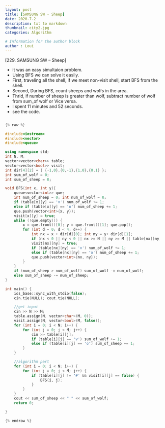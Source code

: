 ```yaml
---
layout: post
title: [SAMSUNG SW - Sheep]
date: 2020-7-2
description: txt to markdown
thumbnail: city2.jpg
categories: Algorithm

# Information for the author block
author : Loui
---
```


﻿[229. SAMSUNG SW – Sheep]
- it was an easy simultaion problem.
- Using BFS we can solve it easily.
- First, traveling all the shell, if we meet non-visit shell, start BFS from the shell.
- Second, During BFS, count sheeps and wolfs in the area.
- Thrid, if number of sheep is greater than wolf, subtract number of wolf from sum_of wolf or Vice versa.
- I spent 11 minutes and 52 seconds.
- see the code.

```cpp

{% raw %}

#include<iostream>
#include<vector>
#include<queue>

using namespace std;
int N, M;
vector<vector<char>> table;
vector<vector<bool>> visit;
int dir[4][2] = { {-1,0},{0,-1},{1,0},{0,1} };
int sum_of_wolf = 0;
int sum_of_sheep = 0;

void BFS(int x, int y){
	queue<vector<int>> que;
	int num_of_sheep = 0; int num_of_wolf = 0;
	if (table[x][y] == 'v') num_of_wolf += 1;
	else if (table[x][y] == 'o') num_of_sheep += 1;
	que.push(vector<int>{x, y});
	visit[x][y] = true;
	while (!que.empty()) {
		x = que.front()[0]; y = que.front()[1]; que.pop();
		for (int d = 0; d < 4; d++) {
			int nx = x + dir[d][0]; int ny = y+ dir[d][1];
			if (nx < 0 || ny < 0 || nx >= N || ny >= M || table[nx][ny] == '#' || visit[nx][ny]==true) continue;
			visit[nx][ny] = true;
			if (table[nx][ny] == 'v') num_of_wolf += 1;
			else if (table[nx][ny] == 'o') num_of_sheep += 1; 
			que.push(vector<int>{nx, ny});
		}
	}
	if (num_of_sheep > num_of_wolf) sum_of_wolf -= num_of_wolf;
	else sum_of_sheep -= num_of_sheep;
}

int main() {
	ios_base::sync_with_stdio(false);
	cin.tie(NULL); cout.tie(NULL);

	//get input
	cin >> N >> M;
	table.assign(N, vector<char>(M, 0));
	visit.assign(N, vector<bool>(M, false));
	for (int i = 0; i < N; i++) {
		for (int j = 0; j < M; j++) {
			cin >> table[i][j];
			if (table[i][j] == 'v') sum_of_wolf += 1;
			else if (table[i][j] == 'o') sum_of_sheep += 1;
		}
	}

	//algorithm part
	for (int i = 0; i < N; i++) {
		for (int j = 0; j < M; j++) {
			if (table[i][j] != '#' && visit[i][j] == false) {
				BFS(i, j);
			}
		}
	}
	cout << sum_of_sheep << " " << sum_of_wolf;
	return 0;

}

{% endraw %}
```

